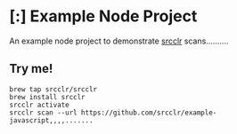 # [:] Example Node Project

An example node project to demonstrate [srcclr](https://www.srcclr.com) scans..........

## Try me!

```wwwww
brew tap srcclr/srcclr
brew install srcclr
srcclr activate
srcclr scan --url https://github.com/srcclr/example-javascript,,,,.......
```
